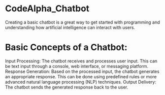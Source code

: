 # CodeAlpha_Chatbot
Creating a basic chatbot is a great way to get started with programming and understanding how artificial intelligence can interact with users.
# Basic Concepts of a Chatbot:
Input Processing:
The chatbot receives and processes user input. This can be text input through a console, web interface, or messaging platform.
Response Generation:
Based on the processed input, the chatbot generates an appropriate response. This can be done using predefined rules or more advanced natural language processing (NLP) techniques.
Output Delivery:
The chatbot sends the generated response back to the user.
